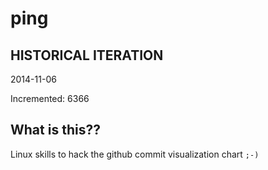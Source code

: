 # ping

## HISTORICAL ITERATION
2014-11-06

Incremented: 6366

## What is this?? 
Linux skills to hack the github commit visualization chart `;-)`
